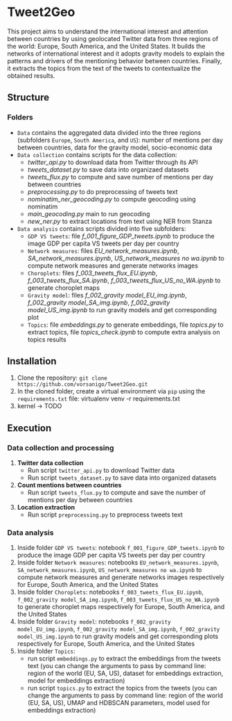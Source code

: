 # Tweet2Geo

This project aims to understand the international interest and attention between countries by using geolocated Twitter data from three regions of the world: Europe, South America, and the United States.
It builds the networks of international interest and it adopts gravity models to explain the patterns and drivers of the mentioning behavior between countries. Finally, it extracts the topics from the text of the tweets to contextualize the obtained results.

## Structure

### Folders

- `Data` contains the aggregated data divided into the three regions (subfolders `Europe`, `South America`, and `US`): number of mentions per day between countries, data for the gravity model, socio-economic data
- `Data collection` contains scripts for the data collection:
  - *twitter_api.py* to download data from Twitter through its API
  - *tweets_dataset.py* to save data into organizaed datasets
  - *tweets_flux.py* to compute and save number of mentions per day between countries
  - *preprocessing.py* to do preprocessing of tweets text
  - *nominatim_ner_geocoding.py* to compute geocoding using nominatim
  - *main_geocoding.py* main to run geocoding
  - *new_ner.py* to extract locations from text using NER from Stanza
- `Data analysis` contains scripts divided into five subfolders:
  - `GDP VS tweets`: file *f_001_figure_GDP_tweets.ipynb* to produce the image GDP per capita VS tweets per day per country
  - `Network measures`: files *EU_network_measures.ipynb*, *SA_network_measures.ipynb*, *US_network_measures no wa.ipynb* to compute network measures and generate networks images
  - `Choroplets`: files *f_003_tweets_flux_EU.ipynb*, *f_003_tweets_flux_SA.ipynb*, *f_003_tweets_flux_US_no_WA.ipynb* to generate choroplet maps
  - `Gravity model`: files *f_002_gravity model_EU_img.ipynb*, *f_002_gravity model_SA_img.ipynb*, *f_002_gravity model_US_img.ipynb* to run gravity models and get corresponding plot
  - `Topics`: file *embeddings.py* to generate embeddings, file *topics.py* to extract topics, file *topics_check.ipynb* to compute extra analysis on topics results
 

## Installation

1) Clone the repository:
   `git clone https://github.com/vorsanigo/Tweet2Geo.git`
2) In the cloned folder, create a virtual environment via `pip` using the `requirements.txt` file:
   virtualenv venv -r requirements.txt
3) kernel -> TODO

## Execution

### Data collection and processing
1) **Twitter data collection**
   - Run script `twitter_api.py` to download Twitter data
   - Run script `tweets_dataset.py` to save data into organized datasets
2) **Count mentions between countries**
   - Run script `tweets_flux.py` to compute and save the number of mentions per day between countries
3) **Location extraction**
   - Run script `preprocessing.py` to preprocess tweets text
  
### Data analysis
1) Inside folder `GDP VS tweets`: notebook `f_001_figure_GDP_tweets.ipynb` to produce the image GDP per capita VS tweets per day per country
2) Inside folder `Network measures`: notebooks `EU_network_measures.ipynb`, `SA_network_measures.ipynb`, `US_network_measures no wa.ipynb` to compute network measures and generate networks images respectively for Europe, South America, and the United States
3) Inside folder `Choroplets`: notebooks `f_003_tweets_flux_EU.ipynb`, `f_002_gravity model_SA_img.ipynb`, `f_003_tweets_flux_US_no_WA.ipynb` to generate choroplet maps respectively for Europe, South America, and the United States
4) Inside folder `Gravity model`: notebooks `f_002_gravity model_EU_img.ipynb`, `f_002_gravity model_SA_img.ipynb`, `f_002_gravity model_US_img.ipynb` to run gravity models and get corresponding plots respectively for Europe, South America, and the United States
5)  Inside folder `Topics`:
     - run script `embeddings.py` to extract the embeddings from the tweets text (you can change the arguments to pass by command line: region of the world (EU, SA, US), dataset for embeddings extraction, model for embeddings extraction)
     -  run script `topics.py` to extract the topics from the tweets (you can change the arguments to pass by command line: region of the world (EU, SA, US), UMAP and HDBSCAN parameters, model used for embeddings extraction)
    
